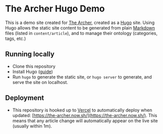 # The Archer Hugo Demo

This is a demo site created for [The Archer](http://www.the-archer.co.uk/), created as a [Hugo](https://gohugo.io/) site.
Using Hugo allows the static site content to be generated from plain [Markdown](https://guides.github.com/features/mastering-markdown/) files (listed in `content/article`), and to manage their ontology (categories, tags, etc.)

## Running locally

- Clone this repository
- Install Hugo ([guide](https://gohugo.io/getting-started/installing/))
- Run `hugo` to generate the static site, or `hugo server` to generate, and serve the site on localhost.

## Deployment

- This repository is hooked up to [Vercel](https://vercel.com/) to automatically deploy when updated: [https://the-archer.now.sh/](https://the-archer.now.sh/).
This means that any article change will automatically appear on the live site (usually within 1m).
